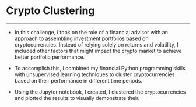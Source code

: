 # Crypto Clustering

---

* In this challenge, I took on the role of a financial advisor with an approach to assembling investment portfolios based on cryptocurrencies. Instead of relying solely on returns and volatility, I included other factors that might impact the crypto market to achieve better portfolio performance.

* To accomplish this, I combined my financial Python programming skills with unsupervised learning techniques to cluster cryptocurrencies based on their performance in different time periods.

* Using the Jupyter notebook, I created, I clustered the cryptocurrencies and plotted the results to visually demonstrate their.